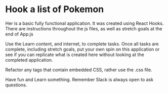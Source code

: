 # Hook a list of Pokemon

Her is a basic fully functional application. 
It was created using React Hooks. 
There are instructions throughout the js files, as well as stretch goals at the end of App.js

Use the Learn content, and internet, to complete tasks.
Once all tasks are complete, including stretch goals, put your own spin on this application or see if you can replicate what is created here without looking at the completed application. 

Refactor any tags that contain embedded CSS, rather use the .css file.

Have fun and Learn something. Remember Slack is always open to ask questions.
